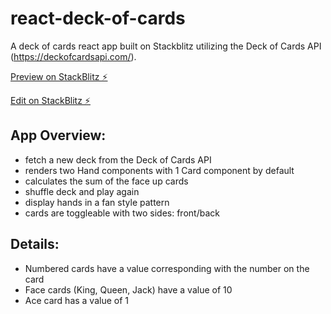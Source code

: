 # react-deck-of-cards

A deck of cards react app built on Stackblitz utilizing the Deck of Cards API (https://deckofcardsapi.com/).

[Preview on StackBlitz ⚡️](https://react-deck-of-cards.stackblitz.io)

[Edit on StackBlitz ⚡️](https://stackblitz.com/edit/react-deck-of-cards)

## App Overview:
- fetch a new deck from the Deck of Cards API
- renders two Hand components with 1 Card component by default
- calculates the sum of the face up cards
- shuffle deck and play again
- display hands in a fan style pattern
- cards are toggleable with two sides: front/back

## Details:
- Numbered cards have a value corresponding with the number on the card
- Face cards (King, Queen, Jack) have a value of 10
- Ace card has a value of 1

